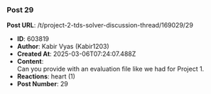 ### Post 29
**Post URL**: /t/project-2-tds-solver-discussion-thread/169029/29
- **ID**: 603819
- **Author**: Kabir Vyas (Kabir1203)
- **Created At**: 2025-03-06T07:24:07.488Z
- **Content**:  
  Can you provide with an evaluation file like we had for Project 1.
- **Reactions**: heart (1)
- **Post Number**: 29

